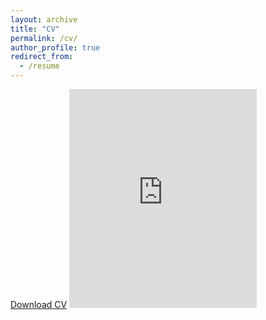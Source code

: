 ```yaml
---
layout: archive
title: "CV"
permalink: /cv/
author_profile: true
redirect_from:
  - /resume
---
```


[Download CV](../files/McGlassonCV_2023_05_17.pdf)
<embed src="https://rmcglass.github.io/files/McGlassonCV_2023_05_17.pdf" type="application/pdf" height="350"/>

